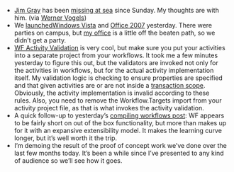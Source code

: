 -   [Jim Gray](http://research.microsoft.com/~Gray/) has been [missing
    at
    sea](http://sfgate.com/cgi-bin/article.cgi?f=/c/a/2007/01/30/BAGGTNR93G1.DTL)
    since Sunday. My thoughts are with him. (via [Werner
    Vogels](http://www.allthingsdistributed.com/2007/01/jim_gray_missing_at_sea.html))
-   We [launched](http://microsoftwowlaunch.com/)[Windows
    Vista](http://www.microsoft.com/windows/products/windowsvista) and
    [Office 2007](http://office.microsoft.com/2007) yesterday. There
    were parties on campus, but [my
    office](http://devhawk.net/2006/09/29/working-from-home-as-the-office-moves/)
    is a little off the beaten path, so we didn’t get a party.
-   [WF Activity
    Validation](http://msdn2.microsoft.com/en-us/library/ms734773.aspx)
    is very cool, but make sure you put your activities into a separate
    project from your workflows. It took me a few minutes yesterday to
    figure this out, but the validators are invoked not only for the
    activities in workflows, but for the actual activity implementation
    itself. My validation logic is checking to ensure properties are
    specified and that given activities are or are not inside a
    [transaction
    scope](http://msdn2.microsoft.com/en-us/library/system.workflow.componentmodel.transactionscopeactivity.aspx).
    Obviously, the activity implementation is invalid according to these
    rules. Also, you need to remove the Workflow.Targets import from
    your activity project file, as that is what invokes the activity
    validation.
-   A quick follow-up to yesterday’s [compiling workflows
    post](http://devhawk.net/2007/01/29/compiling-workflows/): WF
    appears to be fairly short on out of the box functionality, but more
    than makes up for it with an expansive extensibility model. It makes
    the learning curve longer, but it’s well worth it the trip.
-   I’m demoing the result of the proof of concept work we’ve done over
    the last few months today. It’s been a while since I’ve presented to
    any kind of audience so we’ll see how it goes.

